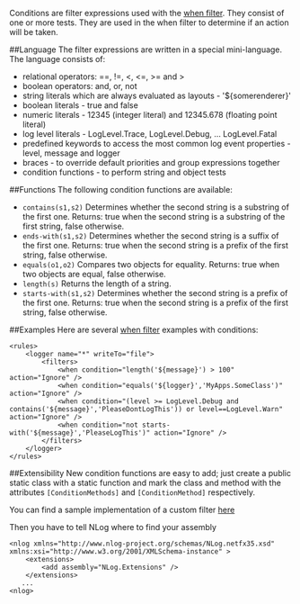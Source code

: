 Conditions are filter expressions used with the [when filter](when-Filter). They consist of one or more tests. They are used in the when filter to determine if an action will be taken.

##Language
The filter expressions are written in a special mini-language. The language consists of:
* relational operators: ==, !=, <, <=, >= and >
* boolean operators: and, or, not
* string literals which are always evaluated as layouts - '${somerenderer}'
* boolean literals - true and false
* numeric literals - 12345 (integer literal) and 12345.678 (floating point literal)
* log level literals - LogLevel.Trace, LogLevel.Debug, ... LogLevel.Fatal
* predefined keywords to access the most common log event properties - level, message and logger
* braces - to override default priorities and group expressions together
* condition functions - to perform string and object tests

##Functions
The following condition functions are available:
* `contains(s1,s2)` Determines whether the second string is a substring of the first one. Returns: true when the second string is a substring of the first string, false otherwise.
* `ends-with(s1,s2)` Determines whether the second string is a suffix of the first one. Returns: true when the second string is a prefix of the first string, false otherwise.
* `equals(o1,o2)` Compares two objects for equality. Returns: true when two objects are equal, false otherwise.
* `length(s)` Returns the length of a string.
* `starts-with(s1,s2)` Determines whether the second string is a prefix of the first one. Returns: true when the second string is a prefix of the first string, false otherwise.

##Examples
Here are several [when filter](when-Filter) examples with conditions:
```
<rules>
    <logger name="*" writeTo="file">
        <filters>
            <when condition="length('${message}') > 100" action="Ignore" />
            <when condition="equals('${logger}','MyApps.SomeClass')" action="Ignore" />
            <when condition="(level >= LogLevel.Debug and contains('${message}','PleaseDontLogThis')) or level==LogLevel.Warn" action="Ignore" />
            <when condition="not starts-with('${message}','PleaseLogThis')" action="Ignore" />
        </filters>
    </logger>
</rules>
```

##Extensibility
New condition functions are easy to add; just create a public static class with a static function and mark the class and method with the attributes `[ConditionMethods]` and `[ConditionMethod]` respectively. 

You can find a sample implementation of a custom filter [here](https://github.com/NLog/NLog/blob/8201a362b8702be97facae2c6af83c2a6e9b54d1/tests/SampleExtensions/MyConditionMethods.cs)

Then you have to tell NLog where to find your assembly

```
<nlog xmlns="http://www.nlog-project.org/schemas/NLog.netfx35.xsd" xmlns:xsi="http://www.w3.org/2001/XMLSchema-instance" >
    <extensions>
		<add assembly="NLog.Extensions" />
    </extensions>
   ...
<nlog>
```